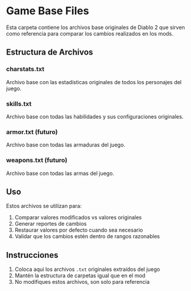 # Game Base Files

Esta carpeta contiene los archivos base originales de Diablo 2 que sirven como referencia para comparar los cambios realizados en los mods.

## Estructura de Archivos

### charstats.txt
Archivo base con las estadísticas originales de todos los personajes del juego.

### skills.txt
Archivo base con todas las habilidades y sus configuraciones originales.

### armor.txt (futuro)
Archivo base con todas las armaduras del juego.

### weapons.txt (futuro)
Archivo base con todas las armas del juego.

## Uso

Estos archivos se utilizan para:
1. Comparar valores modificados vs valores originales
2. Generar reportes de cambios
3. Restaurar valores por defecto cuando sea necesario
4. Validar que los cambios estén dentro de rangos razonables

## Instrucciones

1. Coloca aquí los archivos `.txt` originales extraídos del juego
2. Mantén la estructura de carpetas igual que en el mod
3. No modifiques estos archivos, son solo para referencia
